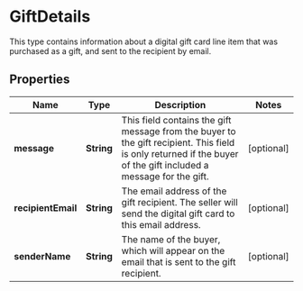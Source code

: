 

# GiftDetails

This type contains information about a digital gift card line item that was purchased as a gift, and sent to the recipient by email.
## Properties

Name | Type | Description | Notes
------------ | ------------- | ------------- | -------------
**message** | **String** | This field contains the gift message from the buyer to the gift recipient. This field is only returned if the buyer of the gift included a message for the gift. |  [optional]
**recipientEmail** | **String** | The email address of the gift recipient. The seller will send the digital gift card to this email address. |  [optional]
**senderName** | **String** | The name of the buyer, which will appear on the email that is sent to the gift recipient. |  [optional]



